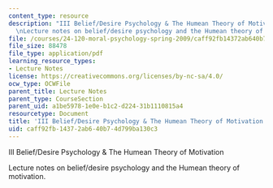 ```yaml
---
content_type: resource
description: "III Belief/Desire Psychology & The Humean Theory of Motivation \r\n\r\
  \nLecture notes on belief/desire psychology and the Humean theory of motivation."
file: /courses/24-120-moral-psychology-spring-2009/caff92fb14372ab640b74d799ba130c3_MIT24_120s09_lec03.pdf
file_size: 88478
file_type: application/pdf
learning_resource_types:
- Lecture Notes
license: https://creativecommons.org/licenses/by-nc-sa/4.0/
ocw_type: OCWFile
parent_title: Lecture Notes
parent_type: CourseSection
parent_uid: a1be5978-1e0e-b1c2-d224-31b1110815a4
resourcetype: Document
title: 'III Belief/Desire Psychology & The Humean Theory of Motivation '
uid: caff92fb-1437-2ab6-40b7-4d799ba130c3
---
```

III Belief/Desire Psychology & The Humean Theory of Motivation 

Lecture notes on belief/desire psychology and the Humean theory of motivation.